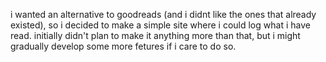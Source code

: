 i wanted an alternative to goodreads (and i didnt like the ones that already existed), so i decided to make a simple site where i could log what i have read. initially didn't plan to make it anything more than that, but i might gradually develop some more fetures if i care to do so.